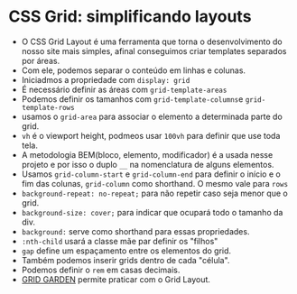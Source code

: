 # CSS Grid: simplificando layouts
- O CSS Grid Layout é uma ferramenta que torna o desenvolvimento do nosso site mais simples, afinal conseguimos criar templates separados por áreas.
- Com ele, podemos separar o conteúdo em linhas e colunas.
- Iniciadmos a propriedade com `display: grid`
- É necessário definir as áreas com `grid-template-areas`
- Podemos definir os tamanhos com `grid-template-columns`e `grid-template-rows`
- usamos o `grid-area` para associar o elemento a determinada parte do grid.
- `vh` é o viewport height, podmeos usar `100vh` para definir que use toda tela.
- A metodologia BEM(bloco, elemento, modificador) é a usada nesse projeto e por isso o duplo `__` na nomenclatura de alguns elementos.
- Usamos `grid-column-start` e `grid-column-end` para definir o início e o fim das colunas, `grid-column` como shorthand. O mesmo vale para `rows`
- `background-repeat: no-repeat;` para não repetir caso seja menor que o grid.
- `background-size: cover;` para indicar que ocupará todo o tamanho da div.
- `background:` serve como shorthand para essas propriedades.
- `:nth-child` usará a classe mãe par definir os "filhos"
- `gap` define um espaçamento entre os elementos do grid.
- Também podemos inserir grids dentro de cada "célula".
- Podemos definir o `rem` em casas decimais.
- [GRID GARDEN](https://cssgridgarden.com) permite praticar com o Grid Layout.
